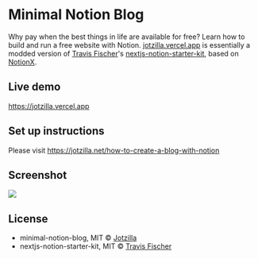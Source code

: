 # Minimal Notion Blog
Why pay when the best things in life are available for free? Learn how to build and run a free website with Notion. [jotzilla.vercel.app](https://jotzilla.vercel.app) is essentially a modded version of [Travis Fischer](https://twitter.com/transitive_bs)'s [nextjs-notion-starter-kit](https://github.com/transitive-bullshit/nextjs-notion-starter-kit), based on [NotionX](https://github.com/NotionX/react-notion-x). 

## Live demo

https://jotzilla.vercel.app

## Set up instructions
Please visit https://jotzilla.net/how-to-create-a-blog-with-notion

## Screenshot

![](https://jotzilla.net/wp-content/uploads/2022/01/build-websites-with-notion.png)

## License

- minimal-notion-blog, MIT © [Jotzilla](https://jotzilla.net)
- nextjs-notion-starter-kit, MIT © [Travis Fischer](https://transitivebullsh.it)
